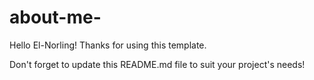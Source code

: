 # about-me-

Hello El-Norling! Thanks for using this template.

Don't forget to update this README.md file to suit your project's needs!



